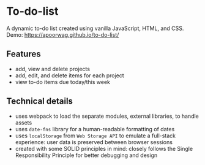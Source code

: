 # To-do-list  
A dynamic to-do list created using vanilla JavaScript, HTML, and CSS.  
Demo: https://apoorwag.github.io/to-do-list/

## Features
- add, view and delete projects
- add, edit, and delete items for each project
- view to-do items due today/this week

## Technical details
- uses webpack to load the separate modules, external libraries, to handle assets
- uses `date-fns` library for a human-readable formatting of dates
- uses `localStorage` from `Web Storage API` to emulate a full-stack experience: user data is 
  preserved between browser sessions
- created with some SOLID principles in mind: closely follows the Single Responsibility Principle for better debugging
  and design